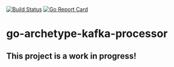 [![Build Status](https://travis-ci.org/adbourne/go-archetype-kafka-processor.svg?branch=master)](https://travis-ci.org/adbourne/go-archetype-rest)
[![Go Report Card](https://goreportcard.com/badge/github.com/adbourne/go-archetype-kafka-processor)](https://goreportcard.com/report/github.com/adbourne/go-archetype-kafka-processor)

# go-archetype-kafka-processor
## This project is a work in progress!